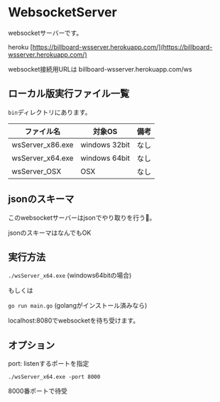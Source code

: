 # WebsocketServer

websocketサーバーです。

heroku [https://billboard-wsserver.herokuapp.com/](https://billboard-wsserver.herokuapp.com/)

websocket接続用URLは billboard-wsserver.herokuapp.com/ws

## ローカル版実行ファイル一覧
`bin`ディレクトリにあります。

 ファイル名 | 対象OS | 備考
---------|----------|---------
 wsServer_x86.exe | windows 32bit | なし
 wsServer_x64.exe | windows 64bit | なし
 wsServer_OSX | OSX | なし

## jsonのスキーマ
このwebsocketサーバーはjsonでやり取りを行う。

jsonのスキーマはなんでもOK

## 実行方法

`./wsServer_x64.exe` (windows64bitの場合)

もしくは

`go run main.go` (golangがインストール済みなら)

localhost:8080でwebsocketを待ち受けます。

## オプション

port: listenするポートを指定

`./wsServer_x64.exe -port 8000`

8000番ポートで待受